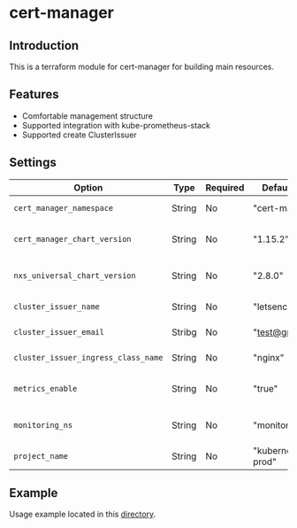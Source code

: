 # cert-manager

## Introduction

This is a terraform module for cert-manager for building main resources.

## Features

- Comfortable management structure
- Supported integration with kube-prometheus-stack
- Supported create ClusterIssuer

## Settings

| Option | Type | Required | Default value |Description |
| --- | ---  | --- | --- | --- |
| `cert_manager_namespace`            | String | No | "cert-manager"    | The Cert Manager namespace.                     |
| `cert_manager_chart_version`        | String | No | "1.15.2"          | The Helm-chart version for Cert Manager.        |
| `nxs_universal_chart_version`       | String | No | "2.8.0"           | The Helm-chart version for nxs-universal-chart. |
| `cluster_issuer_name`               | String | No | "letsencrypt"     | The ClusterIssuer resource.                     |
| `cluster_issuer_email`              | Stribg | No | "test@gmail.com"  | The ClusterIssuer email.                        |
| `cluster_issuer_ingress_class_name` | String | No | "nginx"           | The ClusterIssuer IngressClassName.             |
| `metrics_enable`                    | String | No | "true"            | Enable or disable metrics in cert-manager.      |
| `monitoring_ns`                     | String | No | "monitoring"      | The namespace for monitoring tools deployment.  |
| `project_name`                      | String | No | "kubernetes-prod" | The project name for k8s cluster.               |

## Example

Usage example located in this [directory](docs/example).